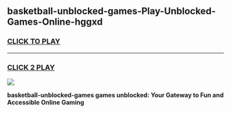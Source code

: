 
## basketball-unblocked-games-Play-Unblocked-Games-Online-hggxd
<h3>
<a href="https://premium76.site?title=basketball-unblocked-games&ref=25A">CLICK TO PLAY</a></h3>
<hr>

<h3>
<a href="https://premium76.site?title=basketball-unblocked-games&ref=25A">CLICK 2 PLAY</a>
  
</h3>

<a href="https://premium76.site?title=basketball-unblocked-games&ref=25A"><img src="https://clearcache.store/games.png"></a>


**basketball-unblocked-games games unblocked: Your Gateway to Fun and Accessible Online Gaming**
